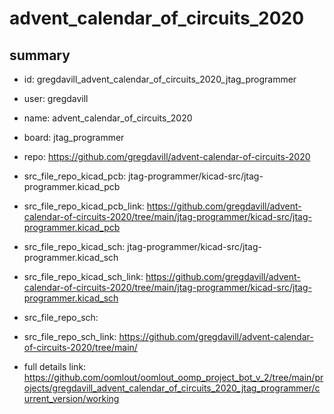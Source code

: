 # advent_calendar_of_circuits_2020
 
## summary 
* id: gregdavill_advent_calendar_of_circuits_2020_jtag_programmer
* user: gregdavill
* name: advent_calendar_of_circuits_2020
* board: jtag_programmer
* repo: https://github.com/gregdavill/advent-calendar-of-circuits-2020
* src_file_repo_kicad_pcb: jtag-programmer/kicad-src/jtag-programmer.kicad_pcb
* src_file_repo_kicad_pcb_link: https://github.com/gregdavill/advent-calendar-of-circuits-2020/tree/main/jtag-programmer/kicad-src/jtag-programmer.kicad_pcb
* src_file_repo_kicad_sch: jtag-programmer/kicad-src/jtag-programmer.kicad_sch
* src_file_repo_kicad_sch_link: https://github.com/gregdavill/advent-calendar-of-circuits-2020/tree/main/jtag-programmer/kicad-src/jtag-programmer.kicad_sch

* src_file_repo_sch: 
* src_file_repo_sch_link: https://github.com/gregdavill/advent-calendar-of-circuits-2020/tree/main/
* full details link: https://github.com/oomlout/oomlout_oomp_project_bot_v_2/tree/main/projects/gregdavill_advent_calendar_of_circuits_2020_jtag_programmer/current_version/working  







